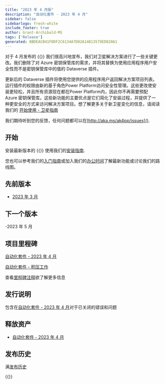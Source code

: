 ```yaml
---
title: "2023 年 4 月版"
description: "自动化套件 - 2023 年 4 月"
sidebar: false
sidebarlogo: fresh-white
include_footer: true
author: Grant-Archibald-MS
tags: ['Release']
generated: BBDEACB41F0DF2C6134A7D02A14813579ED820A1
---
```


对于 4 月发布的 {{<product-name>}} 我们很高兴地宣布，我们对卫星解决方案进行了一些关键更改。我们删除了对 Azure 密钥保管库的需求，并将其替换为使用应用程序用户安全性而不是密钥保管库中的值的 Dataverse 插件。

更新后的 Dataverse 插件将使用您提供的应用程序用户返回解决方案项目列表。运行插件的权限由新的基于角色Power Platform访问安全性管理。这些更改使安装更轻松，并且所有资源现在都在Power Platform内，因此你不再需要预配 Azure 密钥保管库。这些新功能的主要优点是它们简化了安装过程，并提供了一种更安全的方式来访问解决方案项目。想了解更多关于新卫星变化的信息，请阅读我们的 [开始使用 - 卫星指南](/zh-hans/get-started/satellite)

我们期待听到您的反馈，任何问题都可以在[http://aka.ms/ak4pp/issues]().

## 开始

安装最新版本的 {{<product-name>}} 使用我们的[安装指南](/zh-hans/get-started/install).

您也可以参考我们的[入门指南](/zh-hans/get-started)或加入我们的[办公时间](/zh-hans/office-hours)了解最新功能或讨论我们的路线图。

## 先前版本

- [2023 年 3 月](/zh-hans/releases/march-2023)

## 下一个版本

-2023 年 5 月

## 项目里程碑

[自动化套件 - 2023 年 4 月](https://github.com/orgs/microsoft/projects/486/views/11)

[自动化套件 - 积压工作](https://github.com/orgs/microsoft/projects/486/views/1)

查看[里程碑注释](/zh-hans/releases/milestones)欲了解更多信息

## 发行说明

包含在[自动化套件 - 2023 年 4 月](https://github.com/microsoft/powercat-automation-kit/releases/tag/AutomationKit-April2023)对于已关闭的错误和问题

## 释放资产

- [自动化套件 - 2023 年 4 月](https://github.com/microsoft/powercat-automation-kit/releases/tag/AutomationKit-April2023)

## 发布历史

满[发布历史](/zh-hans/releases)

{{<questions name="/content/zh-hans/releases/April-2023.json" completed="感谢您提供反馈" showNavigationButtons="false" locale="zh-hans">}}
